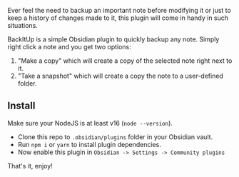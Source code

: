 Ever feel the need to backup an important note before modifying it or just to keep a history of changes made to it, this plugin will come in handy in such situations.

BackItUp is a simple Obsidian plugin to quickly backup any note. Simply right click a note and you get two options:

1. "Make a copy" which will create a copy of the selected note right next to it.
2. "Take a snapshot" which will create a copy the note to a user-defined folder.

## Install

Make sure your NodeJS is at least v16 (`node --version`).

-   Clone this repo to `.obsidian/plugins` folder in your Obsidian vault.
-   Run `npm i` or `yarn` to install plugin dependencies.
-   Now enable this plugin in `Obsidian -> Settings -> Community plugins`

That's it, enjoy!
